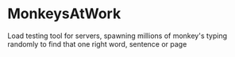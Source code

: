 # MonkeysAtWork
Load testing tool for servers, spawning millions of monkey's typing randomly to find that one right word, sentence or page
